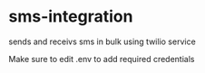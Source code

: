 # sms-integration
sends and receivs sms in bulk using twilio service

Make sure to edit .env to add required credentials
